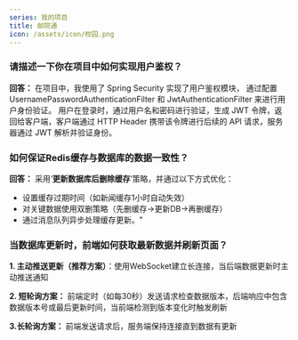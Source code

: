 ```yaml
---
series: 我的项目
title: 邮院通
icon: /assets/icon/校园.png
---
```


### 请描述一下你在项目中如何实现用户鉴权？

**回答：** 在项目中，我使用了 Spring Security 实现了用户鉴权模块，
通过配置 UsernamePasswordAuthenticationFilter 和 JwtAuthenticationFilter 来进行用户身份验证。
用户在登录时，通过用户名和密码进行验证，生成 JWT 令牌，返回给客户端，客户端通过 HTTP Header 携带该令牌进行后续的 API 请求，服务器通过 JWT 解析并验证身份。

### 如何保证Redis缓存与数据库的数据一致性？

**回答：** 
采用‘**更新数据库后删除缓存**’策略，并通过以下方式优化：
- 设置缓存过期时间（如新闻缓存1小时自动失效）
- 对关键数据使用双删策略（先删缓存→更新DB→再删缓存）
- 通过消息队列异步处理缓存更新。"

### 当数据库更新时，前端如何获取最新数据并刷新页面？

**1. 主动推送更新（推荐方案）**：使用WebSocket建立长连接，当后端数据更新时主动推送通知

**2. 短轮询方案：** 前端定时（如每30秒）发送请求检查数据版本，后端响应中包含数据版本号或最后更新时间，当前端检测到版本变化时触发刷新

**3.长轮询方案：** 前端发送请求后，服务端保持连接直到数据有更新

